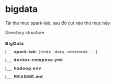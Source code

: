 # bigdata

Tải thư mục spark-lab, sau đó cut vào thư mục này

Directory structure

<pre style="font-size: 10.0pt; font-family: Arial; line-height: 2; letter-spacing: 1.0pt;" >
<b>BigData</b>
|__ <b>spark-lab</b>: [code, data, notebook ....]
|__ <b>docker-compose.yml</b>
|__ <b>hadoop.env</b>
|__ <b>README.md</b>
</pre>
